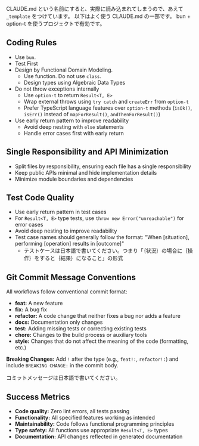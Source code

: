 CLAUDE.md という名前にすると、実際に読み込まれてしまうので、あえて `_template` をつけています。
以下はよく使う CLAUDE.md の一部です。 bun + option-t を使うプロジェクトで有効です。

## Coding Rules

- Use `bun`.
- Test First
- Design by Functional Domain Modeling.
  - Use function. Do not use `class`.
  - Design types using Algebraic Data Types
- Do not throw exceptions internally
  - Use `option-t` to return `Result<T, E>`
  - Wrap external throws using `try catch` and `createErr` from `option-t`
  - Prefer TypeScript language features over `option-t` methods (`isOk()`, `isErr()` instead of `mapForResult()`, `andThenForResult()`)
- Use early return pattern to improve readability
  - Avoid deep nesting with `else` statements
  - Handle error cases first with early return

## Single Responsibility and API Minimization

- Split files by responsibility, ensuring each file has a single responsibility
- Keep public APIs minimal and hide implementation details
- Minimize module boundaries and dependencies

## Test Code Quality

- Use early return pattern in test cases
- For `Result<T, E>` type tests, use `throw new Error("unreachable")` for error cases
- Avoid deep nesting to improve readability
- Test case names should generally follow the format: "When [situation], performing [operation] results in [outcome]"
  - テストケースは日本語で書いてください。つまり「｛状況｝の場合に｛操作｝をすると｛結果｝になること」の形式

## Git Commit Message Conventions

All workflows follow conventional commit format:

- **feat:** A new feature
- **fix:** A bug fix
- **refactor:** A code change that neither fixes a bug nor adds a feature
- **docs:** Documentation only changes
- **test:** Adding missing tests or correcting existing tests
- **chore:** Changes to the build process or auxiliary tools
- **style:** Changes that do not affect the meaning of the code (formatting, etc.)

**Breaking Changes:** Add `!` after the type (e.g., `feat!:`, `refactor!:`) and include `BREAKING CHANGE:` in the commit body.

コミットメッセージは日本語で書いてください。

## Success Metrics

- **Code quality:** Zero lint errors, all tests passing
- **Functionality:** All specified features working as intended
- **Maintainability:** Code follows functional programming principles
- **Type safety:** All functions use appropriate `Result<T, E>` types
- **Documentation:** API changes reflected in generated documentation

